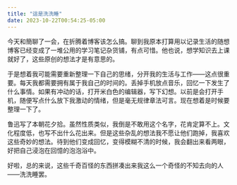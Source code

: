 ```yaml
---
title: "這是洗洗睡"
date: 2023-10-22T00:54:25-05:00
---
```


今天和簡聊了一会，在折腾着博客该怎么搞。聊到我原本打算用以记录生活的随想博客已经变成了一堆公用的学习笔记杂货铺，有点可惜。他也说，想学知识去上课就好了，这些原创的想法才是有意思的。

于是想着我可能需要重新整理一下自己的思绪，分开我的生活与工作——这点很重要。每天我都需要拥有属于我自己的时间的。丢掉手机放点音乐，回忆一下发生了什么事情。如果有冲动的话，打开米白色的编辑器，写下幻想。以前是会打开手机，随便写点什么放下我激动的情绪，但是毫无规律章法可言。现在想着是时候要整理一下了。

鲁迅写了本朝花夕拾。虽然性质类似，我倒是不敢用这个名字，花肯定算不上。文化程度低，也写不出什么花出来。但是这些杂乱的想法我不愿让他们跑掉，我喜欢这些奇妙的想法。待到他们变成回忆，变得模糊不清的时候，我会翻出来看两眼，好把自己浸泡在回憶的泡泡浴中。

好啦，总的来说，这些千奇百怪的东西拼凑出来我这么一个奇怪的不知去向的人——洗洗睡罢。

